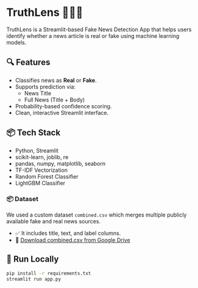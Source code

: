# TruthLens 🕵️‍♂️📰

TruthLens is a Streamlit-based Fake News Detection App that helps users identify whether a news article is real or fake using machine learning models.

## 🔍 Features

- Classifies news as **Real** or **Fake**.
- Supports prediction via:
  - News Title
  - Full News (Title + Body)
- Probability-based confidence scoring.
- Clean, interactive Streamlit interface.

## 📦 Tech Stack

- Python, Streamlit
- scikit-learn, joblib, re
- pandas, numpy, matplotlib, seaborn
- TF-IDF Vectorization
- Random Forest Classifier
- LightGBM Classifier

### 📦 Dataset

We used a custom dataset `combined.csv` which merges multiple publicly available fake and real news sources.

- ✅ It includes title, text, and label columns.
- 🔗 [Download combined.csv from Google Drive](https://drive.google.com/file/d/1sUHu6q3J9WgZBmk2O7AGXIxsF8Gg4u1D/view?usp=sharing)


## 🚀 Run Locally

```bash
pip install -r requirements.txt
streamlit run app.py

